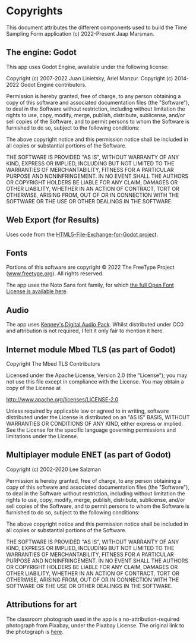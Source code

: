 # Copyrights

This document attributes the different components used to build the Time Sampling Form application (c) 2022-Present Jaap Marsman.

## The engine: Godot

This app uses Godot Engine, available under the following license:

Copyright (c) 2007-2022 Juan Linietsky, Ariel Manzur. Copyright (c) 2014-2022 Godot Engine contributors.

Permission is hereby granted, free of charge, to any person obtaining a copy of this software and associated documentation files (the "Software"), to deal in the Software without restriction, including without limitation the rights to use, copy, modify, merge, publish, distribute, sublicense, and/or sell copies of the Software, and to permit persons to whom the Software is furnished to do so, subject to the following conditions:

The above copyright notice and this permission notice shall be included in all copies or substantial portions of the Software.

THE SOFTWARE IS PROVIDED "AS IS", WITHOUT WARRANTY OF ANY KIND, EXPRESS OR IMPLIED, INCLUDING BUT NOT LIMITED TO THE WARRANTIES OF MERCHANTABILITY, FITNESS FOR A PARTICULAR PURPOSE AND NONINFRINGEMENT. IN NO EVENT SHALL THE AUTHORS OR COPYRIGHT HOLDERS BE LIABLE FOR ANY CLAIM, DAMAGES OR OTHER LIABILITY, WHETHER IN AN ACTION OF CONTRACT, TORT OR OTHERWISE, ARISING FROM, OUT OF OR IN CONNECTION WITH THE SOFTWARE OR THE USE OR OTHER DEALINGS IN THE SOFTWARE.

## Web Export (for Results)

Uses code from the [HTML5-File-Exchange-for-Godot project](https://github.com/Pukkah/HTML5-File-Exchange-for-Godot).

## Fonts

Portions of this software are copyright © 2022 The FreeType Project (www.freetype.org). All rights reserved.

The app uses the Noto Sans font family, for which <a href="https://github.com/notofonts/noto-fonts/blob/main/LICENSE" target="_blank">the full Open Font License is available here</a>.

## Audio

The app uses <a href="https://kenney.nl/assets/digital-audio">Kenney's Digital Audio Pack</a>. Whilst distributed under CC0 and attribution is not required, I felt it only fair to mention it here.

## Internet module Mbed TLS (as part of Godot)

Copyright The Mbed TLS Contributors

Licensed under the Apache License, Version 2.0 (the "License"); you may not use this file except in compliance with the License. You may obtain a copy of the License at

http://www.apache.org/licenses/LICENSE-2.0

Unless required by applicable law or agreed to in writing, software distributed under the License is distributed on an "AS IS" BASIS, WITHOUT WARRANTIES OR CONDITIONS OF ANY KIND, either express or implied. See the License for the specific language governing permissions and limitations under the License.

## Multiplayer module ENET (as part of Godot)

Copyright (c) 2002-2020 Lee Salzman

Permission is hereby granted, free of charge, to any person obtaining a copy of this software and associated documentation files (the "Software"), to deal in the Software without restriction, including without limitation the rights to use, copy, modify, merge, publish, distribute, sublicense, and/or sell copies of the Software, and to permit persons to whom the Software is furnished to do so, subject to the following conditions:

The above copyright notice and this permission notice shall be included in all copies or substantial portions of the Software.

THE SOFTWARE IS PROVIDED "AS IS", WITHOUT WARRANTY OF ANY KIND, EXPRESS OR IMPLIED, INCLUDING BUT NOT LIMITED TO THE WARRANTIES OF MERCHANTABILITY, FITNESS FOR A PARTICULAR PURPOSE AND NONINFRINGEMENT. IN NO EVENT SHALL THE AUTHORS OR COPYRIGHT HOLDERS BE LIABLE FOR ANY CLAIM, DAMAGES OR OTHER LIABILITY, WHETHER IN AN ACTION OF CONTRACT, TORT OR OTHERWISE, ARISING FROM, OUT OF OR IN CONNECTION WITH THE SOFTWARE OR THE USE OR OTHER DEALINGS IN THE SOFTWARE.

## Attributions for art

The classroom photograph used in the app is a no-attribution-required photograph from Pixabay, under the Pixabay License. The original link to the photograph is [here](https://pixabay.com/photos/classroom-chairs-tables-school-824120/).